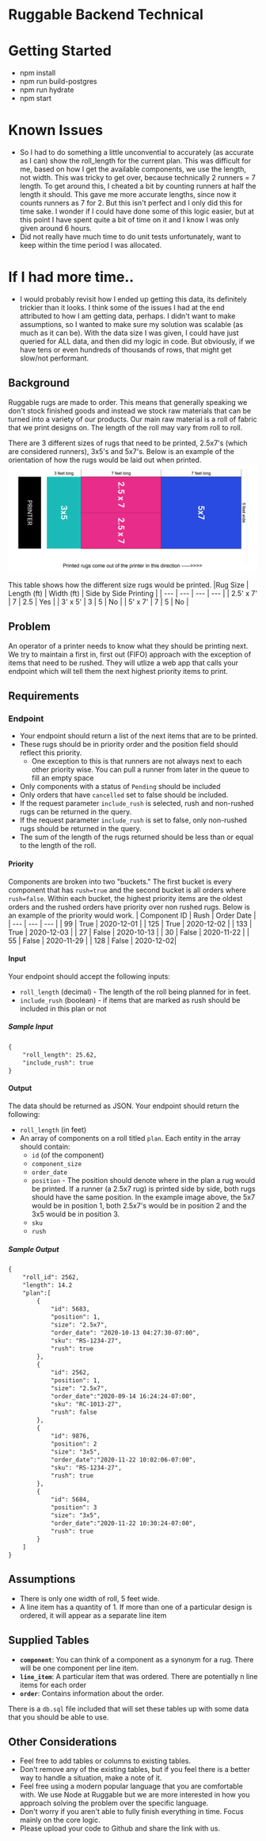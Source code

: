 # Ruggable Backend Technical

# Getting Started
- npm install
- npm run build-postgres
- npm run hydrate
- npm start

# Known Issues
- So I had to do something a little unconvential to accurately (as accurate as I can) show the roll_length for the current plan. This was difficult for me, based on how I get the available components, we use the length, not width. This was tricky to get over, because technically 2 runners = 7 length. To get around this, I cheated a bit by counting runners at half the length it should. This gave me more accurate lengths, since now it counts runners as 7 for 2. But this isn't perfect and I only did this for time sake. I wonder if I could have done some of this logic easier, but at this point I have spent quite a bit of time on it and I know I was only given around 6 hours.
- Did not really have much time to do unit tests unfortunately, want to keep within the time period I was allocated.

# If I had more time..
- I would probably revisit how I ended up getting this data, its definitely trickier than it looks. I think some of the issues I had at the end attributed to how I am  getting data, perhaps. I didn't want to make assumptions, so I wanted to make sure
my solution was scalable (as much as it can be). With the data size I was given, I could have just queried for ALL data, and then did my logic in code. But obviously, if we have tens or even hundreds of thousands of rows, that might get slow/not performant.

## Background
Ruggable rugs are made to order. This means that generally speaking we don't stock finished goods and instead we stock raw materials that can be turned into a variety of our products. Our main raw material is a roll of fabric that we print designs on. The length of the roll may vary from roll to roll. 

There are 3 different sizes of rugs that need to be printed, 2.5x7's (which are considered runners), 3x5's and 5x7's. Below is an example of the orientation of how the rugs would be laid out when printed. 
<img src='images/PrintedRugLayoutExample.png' />

This table shows how the different size rugs would be printed.
|Rug Size | Length (ft) | Width (ft) | Side by Side Printing |
| --- | --- | --- | --- |
| 2.5' x 7' | 7 | 2.5 | Yes |
| 3' x 5' | 3 | 5 | No |
| 5' x 7' | 7 | 5 | No |
## Problem
 An operator of a printer needs to know what they should be printing next. We try to maintain a first in, first out (FIFO) approach with the exception of items that need to be rushed. They will utlize a web app that calls your endpoint which will tell them the next highest priority items to print. 
## Requirements
### Endpoint
- Your endpoint should return a list of the next items that are to be printed. 
- These rugs should be in priority order and the position field should reflect this priority.
    - One exception to this is that runners are not always next to each other priority wise. You can pull a runner from later in the queue to fill an empty space 
- Only components with a status of `Pending` should be included
- Only orders that have `cancelled` set to false should be included.
- If the request parameter `include_rush` is selected, rush and non-rushed rugs can be returned in the query.
- If the request parameter `include_rush` is set to false, only non-rushed rugs should be returned in the query.
- The sum of the length of the rugs returned should be less than or equal to the length of the roll.
#### Priority
Components are broken into two "buckets." The first bucket is every component that has `rush=true` and the second bucket is all orders where `rush=false`. Within each bucket, the highest priority items are the oldest orders and the rushed orders have priority over non rushed rugs. Below is an example of the priority would work.
 | Component ID | Rush | Order Date |
 | --- | --- | --- |
 | 99 | True | 2020-12-01 | 
 | 125 | True | 2020-12-02 | 
 | 133 | True | 2020-12-03 | 
 | 27 | False | 2020-10-13 | 
 | 30 | False | 2020-11-22 |
 | 55 | False | 2020-11-29 | 
 | 128 | False | 2020-12-02|
    
#### Input
Your endpoint should accept the following inputs:
- `roll_length` (decimal) - The length of the roll being planned for in feet.
- `include_rush` (boolean) - if items that are marked as rush should be included in this plan or not

##### Sample Input
```
{
    "roll_length": 25.62,
    "include_rush": true
}
```

#### Output
The data should be returned as JSON.
Your endpoint should return the following:
- `roll_length` (in feet)
- An array of components on a roll titled `plan`. Each entity in the array should contain:
    - `id` (of the component)
    - `component_size`
    - `order_date`
    - `position` - The position should denote where in the plan a rug would be printed. If a runner (a 2.5x7 rug) is printed side by side, both rugs should have the same position. In the example image above, the 5x7 would be in position 1, both 2.5x7's would be in position 2 and the 3x5 would be in position 3.
    - `sku`
    - `rush`
##### Sample Output
```
{
    "roll_id": 2562,
    "length": 14.2
    "plan":[
        {
            "id": 5683,
            "position": 1,
            "size": "2.5x7",
            "order_date": "2020-10-13 04:27:30-07:00",
            "sku": "RS-1234-27",
            "rush": true
        },
        {
            "id": 2562,
            "position": 1,
            "size": "2.5x7",
            "order_date":"2020-09-14 16:24:24-07:00",
            "sku": "RC-1013-27",
            "rush": false
        },
        {
            "id": 9876,
            "position": 2
            "size": "3x5",
            "order_date":"2020-11-22 10:02:06-07:00",
            "sku": "RS-1234-27",
            "rush": true
        },
        {
            "id": 5684,
            "position": 3
            "size": "3x5",
            "order_date":"2020-11-22 10:30:24-07:00",
            "rush": true
        }
    ]
}
```
## Assumptions
- There is only one width of roll, 5 feet wide.
- A line item has a quantity of 1. If more than one of a particular design is ordered, it will appear as a separate line item

## Supplied Tables
- **`component`**: You can think of a component as a synonym for a rug. There will be one component per line item.
- **`line_item`**: A particular item that was ordered. There are potentially n line items for each order
- **`order`**: Contains information about the order. 

There is a `db.sql` file included that will set these tables up with some data that you should be able to use. 

## Other Considerations
- Feel free to add tables or columns to existing tables.
- Don't remove any of the existing tables, but if you feel there is a better way to handle a situation, make a note of it.
- Feel free using a modern popular language that you are comfortable with. We use Node at Ruggable but we are more interested in how you approach solving the problem over the specific language.
- Don't worry if you aren't able to fully finish everything in time. Focus mainly on the core logic.
- Please upload your code to Github and share the link with us. 
